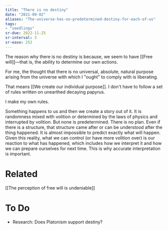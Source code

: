 ```yaml
---
title: "There is no destiny"
date: "2021-09-02"
aliases: "The-universe-has-no-predetermined-destiny-for-each-of-us"
tags:
- "seedlings"
sr-due: 2022-11-25
sr-interval: 3
sr-ease: 252
---
```

The reason why there is no destiny is because, we seem to have [[Free will]]—that is, the ability to determine our own actions.

For me, the thought that there is no universal, absolute, natural purpose arising from the universe with which I "ought" to comply with is liberating.

That means [[We create our individual purpose]]. I don't have to follow a set of rules written on unearthed decaying papyrus.

I make my own rules.

Something happens to us and then we create a story out of it. It is randomness mixed with volition or determined by the laws of physics and interrupted by volition. But none is predetermined. There is no plan. Even if there is a structure, that structure came after or can be understood after the thing happened. It is almost impossible to predict exactly what will happen. Given this reality, what we can control (or have more volition over) is our reaction to what has happened, which includes how we interpret it and how we can prepare ourselves for next time. This is why accurate interpretation is important.

# Related

[[The perception of free will is undeniable]]

# To Do

- Research: Does Platonism support destiny?

